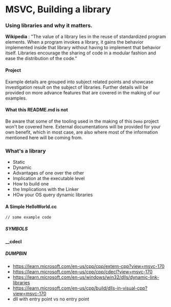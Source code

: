 # MSVC, Building a library

### Using libraries and why it matters.

**Wikipedia** : "The value of a library lies in the reuse of standardized program elements. When a program invokes a library, it gains the behavior implemented inside that library without having to implement that behavior itself. Libraries encourage the sharing of code in a modular fashion and ease the distribution of the code."

#### Project
Example details are grouped into subject related points and showcase investigation result on the subject of libraries. Further details will be provided on more advance features that are covered in the making of our examples.

#### What this README.md is not
Be aware that some of the tooling used in the making of this `Demo` project won't be covered here. External documentations will be provided for your own benefit, which in most case, are also where most of the information mentioned here will be coming from.

### What's a library
* Static
* Dynamic
* Advantages of one over the other
* Implication at the executable level
* How to build one
* the Implications with the Linker
* HOw your OS query dynamic libraries

#### A Simple HelloWorld.cc
```
// some example code
```

##### SYMBOLS
**__cdecl** 

##### DUMPBIN

* https://learn.microsoft.com/en-us/cpp/cpp/extern-cpp?view=msvc-170
* https://learn.microsoft.com/en-us/cpp/cpp/cdecl?view=msvc-170
* https://learn.microsoft.com/en-us/windows/win32/dlls/dynamic-link-libraries
* https://learn.microsoft.com/en-us/cpp/build/dlls-in-visual-cpp?view=msvc-170
* dll with entry point vs no entry point
